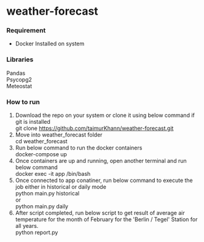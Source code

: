 # weather-forecast

### Requirement
* Docker Installed on system

### Libraries
Pandas\
Psycopg2\
Meteostat

### How to run
1) Download the repo on your system or clone it using below command if git is installed\
    git clone https://github.com/taimurKhann/weather-forecast.git
2) Move into weather_forecast folder\
    cd weather_forecast
3) Run below command to run the docker containers\
    docker-compose up
4) Once containers are up and running, open another terminal and run below command\
    docker exec -it app /bin/bash
5) Once connected to app conatiner, run below command to execute the job either in historical or daily mode\
    python main.py historical\
    or\
    python main.py daily
6) After script completed, run below script to get result of average air temperature for the month of February for the 'Berlin / Tegel' Station for all years.\
    python report.py
